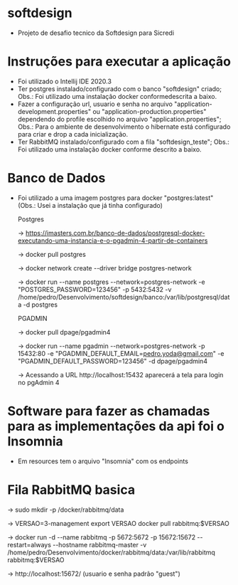 # softdesign

  - Projeto de desafio tecnico da Softdesign para Sicredi

# Instruções para executar a aplicação

  - Foi utilizado o Intellij IDE 2020.3
  - Ter postgres instalado/configurado com o banco "softdesign" criado;
    Obs.: Foi utilizado uma instalação docker conformedescrita a baixo.
  - Fazer a configuração url, usuario e senha no arquivo "application-development.properties" ou "application-production.properties" 
    dependendo do profile escolhido no arquivo "application.properties";
    Obs.: Para o ambiente de desenvolvimento o hibernate está configurado para criar e drop a cada inicialização.
  - Ter RabbitMQ instalado/configurado com a fila "softdesign_teste";
    Obs.: Foi utilizado uma instalação docker conforme descrito a baixo.
    
# Banco de Dados

  - Foi utilizado a uma imagem postgres para docker "postgres:latest" (Obs.: Usei a instalação que já tinha configurado)
    
    Postgres
  
      -> https://imasters.com.br/banco-de-dados/postgresql-docker-executando-uma-instancia-e-o-pgadmin-4-partir-de-containers
  
      -> docker pull postgres
    
      -> docker network create --driver bridge postgres-network 
  
      -> docker run --name postgres --network=postgres-network -e "POSTGRES_PASSWORD=123456" -p 5432:5432 -v /home/pedro/Desenvolvimento/softdesign/banco:/var/lib/postgresql/data -d postgres
  
      PGADMIN
  
      -> docker pull dpage/pgadmin4
  
      -> docker run --name pgadmin --network=postgres-network -p 15432:80 -e "PGADMIN_DEFAULT_EMAIL=pedro.yoda@gmail.com" -e "PGADMIN_DEFAULT_PASSWORD=123456" -d dpage/pgadmin4
  
      -> Acessando a URL http://localhost:15432 aparecerá a tela para login no pgAdmin 4

# Software para fazer as chamadas para as implementações da api foi o Insomnia

  - Em resources tem o arquivo "Insomnia" com os endpoints 

# Fila RabbitMQ basica

  -> sudo mkdir -p /docker/rabbitmq/data

  -> VERSAO=3-management
     export VERSAO
     docker pull rabbitmq:$VERSAO
	
  -> docker run -d --name rabbitmq -p 5672:5672 -p 15672:15672 --restart=always --hostname rabbitmq-master -v /home/pedro/Desenvolvimento/docker/rabbitmq/data:/var/lib/rabbitmq rabbitmq:$VERSAO

  -> http://localhost:15672/ (usuario e senha padrão "guest")
